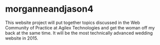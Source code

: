 morganneandjason4
=================
This website project will put together topics discussed in the Web Community of Practice at Agilex Technologies and get the woman off my back at the same time. It will be the most technically advanced wedding website in 2015.
